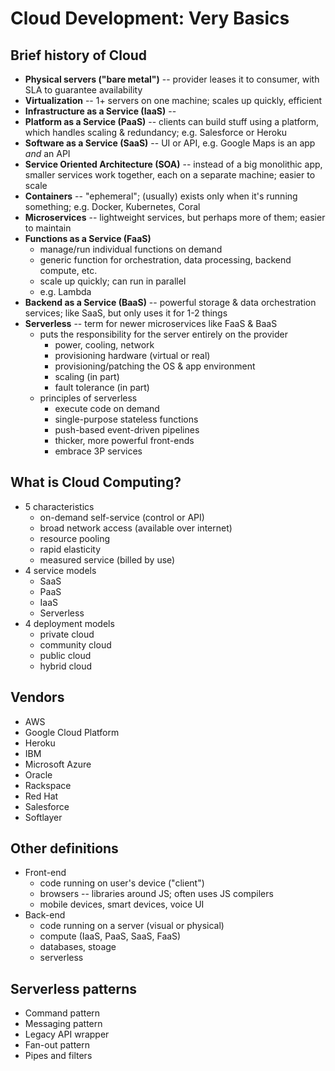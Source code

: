 # Cloud Development: Very Basics

## Brief history of Cloud
- __Physical servers ("bare metal")__ -- provider leases it to consumer, with SLA to guarantee availability
- __Virtualization__ -- 1+ servers on one machine; scales up quickly, efficient
- __Infrastructure as a Service (IaaS)__ -- 
- __Platform as a Service (PaaS)__ -- clients can build stuff using a platform, which handles scaling & redundancy; e.g. Salesforce or Heroku
- __Software as a Service (SaaS)__ -- UI or API, e.g. Google Maps is an app _and_ an API
- __Service Oriented Architecture (SOA)__ -- instead of a big monolithic app, smaller services work together, each on a separate machine; easier to scale
- __Containers__ -- "ephemeral"; (usually) exists only when it's running something; e.g. Docker, Kubernetes, Coral
- __Microservices__ -- lightweight services, but perhaps more of them; easier to maintain
- __Functions as a Service (FaaS)__
  - manage/run individual functions on demand
  - generic function for orchestration, data processing, backend compute, etc.
  - scale up quickly; can run in parallel
  - e.g. Lambda
- __Backend as a Service (BaaS)__ -- powerful storage & data orchestration services; like SaaS, but only uses it for 1-2 things
- __Serverless__ -- term for newer microservices like FaaS & BaaS
  - puts the responsibility for the server entirely on the provider
    - power, cooling, network
    - provisioning hardware (virtual or real)
    - provisioning/patching the OS & app environment
    - scaling (in part)
    - fault tolerance (in part)
  - principles of serverless
  	- execute code on demand
  	- single-purpose stateless functions
  	- push-based event-driven pipelines
  	- thicker, more powerful front-ends
  	- embrace 3P services

## What is Cloud Computing?
- 5 characteristics
  - on-demand self-service (control or API)
  - broad network access (available over internet)
  - resource pooling
  - rapid elasticity
  - measured service (billed by use)
- 4 service models
  - SaaS
  - PaaS
  - IaaS
  - Serverless
- 4 deployment models
  - private cloud
  - community cloud
  - public cloud
  - hybrid cloud

## Vendors
- AWS
- Google Cloud Platform
- Heroku
- IBM
- Microsoft Azure
- Oracle
- Rackspace
- Red Hat
- Salesforce
- Softlayer

## Other definitions
- Front-end
  - code running on user's device ("client")
  - browsers -- libraries around JS; often uses JS compilers
  - mobile devices, smart devices, voice UI
- Back-end
  - code running on a server (visual or physical)
  - compute (IaaS, PaaS, SaaS, FaaS)
  - databases, stoage
  - serverless

## Serverless patterns
- Command pattern
- Messaging pattern
- Legacy API wrapper
- Fan-out pattern
- Pipes and filters